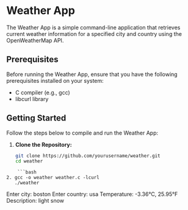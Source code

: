 # Weather App

The Weather App is a simple command-line application that retrieves current weather information for a specified city and country using the OpenWeatherMap API.

## Prerequisites

Before running the Weather App, ensure that you have the following prerequisites installed on your system:

- C compiler (e.g., gcc)
- libcurl library

## Getting Started

Follow the steps below to compile and run the Weather App:

1. **Clone the Repository:**
   ```bash
   git clone https://github.com/yourusername/weather.git
   cd weather
```
    ```bash
2. gcc -o weather weather.c -lcurl
   ./weather
```

Enter city: boston
Enter country: usa
Temperature: -3.36°C, 25.95°F
Description: light snow